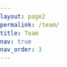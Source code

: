 ```yaml
---
layout: page2
permalink: /team/
title: Team
nav: true
nav_order: 3
---
```


<html lang="en">
<head>
    <meta charset="UTF-8">
    <meta name="viewport" content="width=device-width, initial-scale=1.0">
    <title>Team Page</title>
    <style>
        body {
            font-family: Arial, sans-serif;
            margin: 0;
            padding: 0;
        }

        .team-container {
            text-align: left;
            padding: 0px;
            max-width: 1200px;
            margin: 0 auto;
        }

        .organization-container {
            text-align: left;
            background-color: #EBF8FF;
            padding-top: 50px; /* Kun top-padding */
            margin: 0; /* Fjern automatisk margin */
            width: 100%; /* Sørg for at boksen fylder hele bredden */
            box-sizing: border-box; /* Sørg for at padding og border inkluderes i elementets totale bredde */
        }

        .intro-section {
            background-color: #6A5B4E; 
            padding: 60px; /* Tilføj lidt padding */
            text-align: left; /* Center tekst og billede */
            width: 100%; /* Fuld bredde */
            box-sizing: border-box; /* Inkluder padding i bredden */
        }

        .team-intro {
            margin: 0 150px; /* Juster marginen som ønsket */
            font-size: 30px; /* Juster skriftstørrelsen */
            line-height: 1.9; /* Øg linjehøjden for bedre læsbarhed */
            text-align: center; /* Center tekst og billede */
            /*font-weight: bold; */
        }


        .team-section {
            background-color: #E6DED0; 
            padding: 15px; /* Tilføj lidt padding */
            text-align: left; /* Center tekst og billede */
            width: 100%; /* Fuld bredde */
            box-sizing: border-box; /* Inkluder padding i bredden */
        }

        .team-title {
        color: #062a40; /* Mørkeblå farve */
        }


        .tab-container {
            display: flex;
            justify-content: center;
            margin-bottom: 20px;
            border-bottom: 2px solid #ccc;
            position: relative;
        }

        .tab-button {
            background-color: transparent;
            border: none;
            padding: 10px 10px;
            cursor: pointer;
            font-size: 25px;
            font-weight: normal;
            color: #666;
            transition: color 0.3s;
            position: relative;
            text-align: center;
            flex: 1;
        }

        .tab-button.active {
            font-weight: bold;
            color: #000;
        }

        .tab-button.active::after {
            content: '';
            position: absolute;
            left: 0;
            bottom: -1px;
            width: 100%;
            height: 2px;
            background-color: #001a33;
            border-radius: 1px;
        }

        .tab-button:hover {
            color: #333;
        }

        .tab-content {
            display: none;
            padding: 20px;
        }

        .team-grid {
            display: grid;
            grid-template-columns: repeat(auto-fill, minmax(220px, 1fr));
            gap: 20px;
            padding: 0;
        }

        .team-member {
            text-align: left;
            cursor: pointer;
            transition: none;
        }

        .team-member img {
            width: 100%;
            height: auto;
            object-fit: cover;
            border: none;
            margin-bottom: 10px;
            display: block;
        }

        .team-member h3 {
            margin: 10px 0 5px;
            font-weight: bold;
            font-size: 24px;
        }

        .team-member p {
            color: #666;
            margin: 0;
            font-size: 20px;
        }

        .modal {
            display: none;
            position: fixed;
            z-index: 1;
            left: 0;
            top: 0;
            width: 100%;
            height: 100%;
            overflow: auto;
            background-color: rgba(0, 0, 0, 0.6);
            backdrop-filter: blur(5px);
        }

        .modal-content {
            background-color: #fff;
            margin: 5% auto;
            padding: 20px;
            width: 60%;
            max-width: 600px;
            text-align: left;
            position: relative;
            border-radius: 0;
        }

        .modal img {
            width: 100%;
            height: auto;
            object-fit: cover;
            border: none;
            margin-bottom: 20px;
        }

        .close {
            color: #aaa;
            font-size: 28px;
            font-weight: bold;
            position: absolute;
            top: 10px;
            right: 20px;
        }

        .close:hover,
        .close:focus {
            color: black;
            text-decoration: none;
            cursor: pointer;
        }

        .modal h3 {
            margin: 10px 0 5px;
            font-weight: bold;
            font-size: 24px;
        }

        .modal p {
            color: #666;
            margin: 0;
        }

        .modal .additional-details {
            color: #000 !important;
            margin-top: 15px;
        }
        
        /* Styling for links */
        a {
            color: #007bff; /* Blå farve */
            text-decoration: none; /* Fjern understregning */
        }

        a:hover {
            text-decoration: underline; /* Understregning ved hover */
        }

        /* Styling for links inde i modals */
        .modal a {
            color: #007bff; /* Blå farve */
        }

        .modal a:hover {
            text-decoration: underline; /* Understregning ved hover */
        }

        /* Styling for Organization sektion */
        .organization-section {
            background-color: #EBF8FF; /* Lys blå baggrundsfarve */
            padding: 50px; /* Tilføj lidt padding */
            text-align: left; /* Center tekst og billede */
            width: 100%; /* Fuld bredde */
            box-sizing: border-box; /* Inkluder padding i bredden */
        }

        .organization-section img {
            max-width: 100%; /* Sørg for, at billedet ikke overskrider containerens bredde */
            height: auto; /* Bevar billedets aspektforhold */
            border: none; /* Ingen kantlinje */
        }

        /* Container inden i Organization sektionen for at centrere indhold */
        .organization-section .container {
            max-width: 1250px; /* Max bredde for indholdet */
            margin: 0 auto; /* Center containeren */
            padding: 0 30px; /* Padding på siderne */
        }

        /* For store skærme, fx desktop */
        .team-grid {
            grid-template-columns: repeat(4, 1fr); /* 4 kolonner på store skærme */
            gap: 30px;
        }

        /* For mellemstore skærme, fx tablets og mindre desktops */
        @media only screen and (max-width: 1200px) {
            .team-grid {
                grid-template-columns: repeat(3, 1fr); /* 3 kolonner på mellemstore skærme */
                gap: 25px;
            }

            .team-member {
                transform: scale(0.95); /* Let skaleret */
            }
        }

        /* For mindre tablets og store mobilskærme */
        @media only screen and (max-width: 992px) {
            .team-grid {
                grid-template-columns: repeat(2, 1fr); /* 2 kolonner på mindre tablets */
                gap: 20px;
            }

            .team-member {
                transform: scale(0.9); /* Skalerer en smule ned */
            }
        }

        /* Dette er media queries for små skærme (mobil) */
        @media only screen and (max-width: 768px) {
            .team-grid {
                grid-template-columns: 1fr; /* 1 kolonne på helt små skærme */
                gap: 15px;
            }

            .team-member {
                transform: scale(0.85); /* Skalerer boksene lidt ned */
            }

            /* Her er de andre ændringer for små skærme */
            .team-container, .organization-container, .intro-section, .team-section {
                padding: 10px;
                margin: 0;
            }

            .team-intro {
                margin: 0 15px;
                font-size: 20px;
            }

            .team-title {
                font-size: 24px;
            }

            .tab-button {
                font-size: 16px; /* Mindre skriftstørrelse til tabs */
                padding: 8px;
            }

            .modal-content {
                width: 90%; /* Mindre modal bredde */
                margin: 10% auto;
                padding: 15px;
            }

            .organization-section {
                padding: 30px 10px;
            }

            .organization-section .container {
                padding: 0;
            }

            .team-member h3 {
                font-size: 18px;
            }

            .team-member p {
                font-size: 16px;
            }

            .team-intro p {
                font-size: 18px; /* Tilpas skriftstørrelsen på intro-teksten */
            }
        }

    </style>
</head>
<body>
    <div class="intro-section">
    <div style="height: 0px;"></div>
    <!-- Intro-sektion -->
    <div class="team-intro">
        <p style="color: #f2e6d9;">Welcome to our interdisciplinary team! Here, you can meet the members of DEPICT. Our strength lies in the diverse expertise of our members, who drive our projects to optimize imaging techniques and enhance diagnostic capabilities.</p>
    </div>
    <div style="height: 0px;"></div>
</div>


    <div class="team-section">
    <div class="team-container">
        <div style="height: 50px;"></div>
        <h1 class="team-title">Team</h1>
        <div style="height: 65px;"></div>
        <div class="tab-container">
            <button class="tab-button" onclick="showTab('center-managers')">Center Managers</button>
            <button class="tab-button" onclick="showTab('steering-committee')">Steering Committee</button>
            <button class="tab-button" onclick="showTab('ai-research-directors')">AI Research Directors</button>
            <button class="tab-button" onclick="showTab('board-of-directors')">Board of Directors</button>
            <button class="tab-button" onclick="showTab('associated-researchers')">Associated Researchers</button>
            <button class="tab-button" onclick="showTab('phd-students')">PhD Students</button>
        </div>

        <div style="height: 10px;"></div>

        <!-- Center Managers -->
        <div id="center-managers" class="tab-content">
            <div class="team-grid">
                <div class="team-member" onclick="openModal('modal1')">
                    <img src="/assets/img/Flemming_person.png" alt="Flemming Littrup Andersen">
                    <h3>Flemming Littrup Andersen</h3>
                    <p>Lead Data Scientist </p>
                </div>
                <div class="team-member" onclick="openModal('modal2')">
                    <img src="/assets/img/Adam_person.png" alt="Adam Espe Hansen">
                    <h3>Adam Espe Hansen</h3>
                    <p>Professor</p>
                </div>
            </div>
        </div>

        <!-- Steering Committee -->
        <div id="steering-committee" class="tab-content" style="display:none;">
            <div class="team-grid">
                <div class="team-member" onclick="openModal('modal3')">
                    <img src="/assets/img/Jann_person.png" alt="Jann Mortensen">
                    <h3>Jann Mortensen</h3>
                    <p>Professor, Chief Physician</p>
                </div>
                <div class="team-member" onclick="openModal('modal4')">
                    <img src="/assets/img/Flemming_person.png" alt="Flemming Littrup Andersen">
                    <h3>Flemming Littrup Andersen</h3>
                    <p>Lead Data Scientist</p>
                </div>
                <div class="team-member" onclick="openModal('modal5')">
                    <img src="/assets/img/Claes_person.png" alt="Claes Ladefoged">
                    <h3>Claes Ladefoged</h3>
                    <p>Associate Professor</p>
                </div>
                <div class="team-member" onclick="openModal('modal6')">
                    <img src="/assets/img/Adam_person.png" alt="Adam Espe Hansen">
                    <h3>Adam Espe Hansen</h3>
                    <p>Professor</p>
                </div>
                <div class="team-member" onclick="openModal('modal7')">
                    <img src="/assets/img/Michael_person.png" alt="Michael Bachmann">
                    <h3>Michael Bachmann</h3>
                    <p>Professor, Chief Physician</p>
                </div>
                <div class="team-member" onclick="openModal('modal8')">
                    <img src="/assets/img/Jonathan_person.png" alt="Jonathan Carlsen">
                    <h3>Jonathan Carlsen</h3>
                    <p>Chief Physician</p>
                </div>
                <div class="team-member" onclick="openModal('modal9')">
                    <img src="/assets/img/Martin_person.png" alt="Martin Lundsgaard">
                    <h3>Martin Lundsgaard</h3>
                    <p>Chief Physician</p>
                </div>
                <div class="team-member" onclick="openModal('modal10')">
                    <img src="/assets/img/Ian_person.png" alt="Ian Law">
                    <h3>Ian Law</h3>
                    <p>Professor, Chief Physician</p>
                </div>
                <div class="team-member" onclick="openModal('modal11')">
                    <img src="/assets/img/Ida_person.png" alt="Ida Robsøe">
                    <h3>Ida Robsøe</h3>
                    <p>Chief Bioanalyst</p>
                </div>
                <div class="team-member" onclick="openModal('modal12')">
                    <img src="/assets/img/Johnny_person.png" alt="Johnny Madelung">
                    <h3>Johnny Madelung</h3>
                    <p>Lead Radiographer</p>
                </div>
                <div class="team-member" onclick="openModal('modal24')">
                    <img src="/assets/img/placeholder_person.png" alt="Ulrik Lindberg">
                    <h3>Ulrik Lindberg</h3>
                    <p>MR physicist</p>
                </div>
            </div>
        </div>

        <!-- AI Research Directors -->
        <div id="ai-research-directors" class="tab-content" style="display:none;">
            <div class="team-grid">
                <div class="team-member" onclick="openModal('modal13')">
                    <img src="/assets/img/Claes_person.png" alt="Claes Ladefoged">
                    <h3>Claes Ladefoged</h3>
                    <p>Associate Professor</p>
                </div>
                <div class="team-member" onclick="openModal('modal14')">
                    <img src="/assets/img/Michael_person.png" alt="Michael Bachmann">
                    <h3>Michael Bachmann</h3>
                    <p>Professor, Chief Physician</p>
                </div>
            </div>
        </div>

        <!-- Board of Directors -->
        <div id="board-of-directors" class="tab-content" style="display:none;">
            <div class="team-grid">
                <div class="team-member" onclick="openModal('modal15')">
                    <img src="/assets/img/Randi_person.png" alt="Randi Brinckmann">
                    <h3>Randi Brinckmann</h3>
                    <p>Center Director</p>
                </div>
                <div class="team-member" onclick="openModal('modal16')">
                    <img src="/assets/img/Martin_person.png" alt="Martin Lundsgaard">
                    <h3>Martin Lundsgaard</h3>
                    <p>Chief Physician</p>
                </div>
                <div class="team-member" onclick="openModal('modal17')">
                    <img src="/assets/img/Jann_person.png" alt="Jann Mortensen">
                    <h3>Jann Mortensen</h3>
                    <p>Professor, Chief Physician</p>
                </div>
            </div>
        </div>

        <!-- Ph.D Students -->
        <div id="phd-students" class="tab-content" style="display:none;">
            <div class="team-grid">
                <div class="team-member" onclick="openModal('modal18')">
                    <img src="/assets/img/Christian_person.png" alt="Christian Hinge">
                    <h3>Christian Hinge</h3>
                    <p>PhD Student</p>
                </div>
                <div class="team-member" onclick="openModal('modal19')">
                    <img src="/assets/img/placeholder_person.png" alt="Amalie Monberg Hindsholm">
                    <h3>Amalie Monberg Hindsholm</h3>
                    <p>PhD Student</p>
                </div>
                <div class="team-member" onclick="openModal('modal20')">
                    <img src="/assets/img/placeholder_person.png" alt="Nanna Overbeck Petersen">
                    <h3>Nanna Overbeck Petersen</h3>
                    <p>PhD Student</p>
                </div>
                <div class="team-member" onclick="openModal('modal21')">
                    <img src="/assets/img/placeholder_person.png" alt="David Kovacs Petersen">
                    <h3>David Kovacs Petersen</h3>
                    <p>PhD Student</p>
                </div>
            </div>
        </div>

        <!-- Associated Researchers -->
        <div id="associated-researchers" class="tab-content" style="display:none;">
            <div class="team-grid">
                <div class="team-member" onclick="openModal('modal22')">
                    <img src="/assets/img/placeholder_person.png" alt="Thomas Lund Andersen">
                    <h3>Thomas Lund Andersen</h3>
                    <p>Physicist</p>
                </div>
            </div>
        </div>

        <!-- Placeholder for footer positioning -->
        <div style="height: 200px;"></div>
    </div>
    </div>

    <!-- Modals -->
    <div id="modal1" class="modal">
        <div class="modal-content">
            <span class="close" onclick="closeModal('modal1')">&times;</span>
            <img src="/assets/img/Flemming_person.png" alt="Flemming Littrup Andersen">
            <h3>Flemming Littrup Andersen</h3>
            <p>Datachef</p>
            <p class="additional-details">
                <a href="https://research.regionh.dk/da/persons/flemming-littrup-andersen" target="_blank">Flemming Littrup Andersen</a> is a Lead Data Scientist at Rigshospitalet, specializing in PET imaging, artificial intelligence, dataflow, and image modeling. He holds a PhD and brings extensive expertise to his role in advancing these fields.
                <br><br>
                Email: <a href="mailto:flemming.andersen@regionh.dk">flemming.andersen@regionh.dk</a>
                <br>
                Phone: <a href="tel:+4535458143">+45 35-45 81-43</a>
                <br>
                Location: 3982, Clinical Physiology and Nuclear Medicine
            </p>
        </div>
    </div>

    <div id="modal2" class="modal">
        <div class="modal-content">
            <span class="close" onclick="closeModal('modal2')">&times;</span>
            <img src="/assets/img/Adam_person.png" alt="Adam Espe Hansen">
            <h3>Adam Espe Hansen</h3>
            <p>Professor</p>
            <p class="additional-details">
                <a href="https://research.regionh.dk/da/persons/adam-espe-hansen" target="_blank">Adam Espe Hansen</a> is a Clinical Professor of Radiology with a special focus on Magnetic Resonance Imaging (MRI) Physics.
                <br><br>
                Email: <a href="mailto:adam.espe.hansen@regionh.dk">adam.espe.hansen@regionh.dk</a>
                <br>
                Phone: <a href="tel:+4535458460">+45 35-45 84-60</a>
                <br>
                Location: 3023, Radiology
            </p>
        </div>
    </div>


    <div id="modal3" class="modal">
        <div class="modal-content">
            <span class="close" onclick="closeModal('modal3')">&times;</span>
            <img src="/assets/img/Jann_person.png" alt="Jann Mortensen">
            <h3>Jann Mortensen</h3>
            <p>Professor, Chief Physician, Dr. Med</p>
            <p class="additional-details">
                Email: <a href="mailto:jann.mortensen@regionh.dk">jann.mortensen@regionh.dk</a>
                <br>
                Phone: <a href="tel:+4535451716">+45 35-45 17-16</a>
                <br>
                Location: 4011, Clinical Physiology and Nuclear Medicines
            </p>
        </div>
    </div>


    <div id="modal4" class="modal">
        <div class="modal-content">
            <span class="close" onclick="closeModal('modal4')">&times;</span>
            <img src="/assets/img/Flemming_person.png" alt="Flemming Littrup Andersen">
            <h3>Flemming Littrup Andersen</h3>
            <p>Datachef</p>
            <p class="additional-details">
                <a href="https://research.regionh.dk/da/persons/flemming-littrup-andersen" target="_blank">Flemming Littrup Andersen</a> is a Lead Data Scientist at Rigshospitalet, specializing in PET imaging, artificial intelligence, dataflow, and image modeling. He holds a PhD and brings extensive expertise to his role in advancing these fields.
                <br><br>
                Email: <a href="mailto:flemming.andersen@regionh.dk">flemming.andersen@regionh.dk</a>
                <br>
                Phone: <a href="tel:+4535458143">+45 35-45 81-43</a>
                <br>
                Location: 3982, Clinical Physiology and Nuclear Medicine
            </p>
        </div>
    </div>

    <div id="modal5" class="modal">
        <div class="modal-content">
            <span class="close" onclick="closeModal('modal5')">&times;</span>
            <img src="/assets/img/Claes_person.png" alt="Claes Ladefoged">
            <h3>Claes Ladefoged</h3>
            <p>Associate Professor</p>
            <p class="additional-details">
                Email: <a href="mailto:claes.noehr.ladefoged@regionh.dk">claes.noehr.ladefoged@regionh.dk</a>
                <br>
                Phone: <a href="tel:+4535454790">+45 35-45 47-90</a>
                <br>
                Location: 3982, Clinical Physiology and Nuclear Medicine
            </p>
        </div>
    </div>

    <div id="modal6" class="modal">
        <div class="modal-content">
            <span class="close" onclick="closeModal('modal6')">&times;</span>
            <img src="/assets/img/Adam_person.png" alt="Adam Espe Hansen">
            <h3>Adam Espe Hansen</h3>
            <p>Professor</p>
            <p class="additional-details">
                <a href="https://research.regionh.dk/da/persons/adam-espe-hansen" target="_blank">Adam Espe Hansen</a> is a Clinical Professor of Radiology with a special focus on Magnetic Resonance Imaging (MRI) Physics.
                <br><br>
                Email: <a href="mailto:adam.espe.hansen@regionh.dk">adam.espe.hansen@regionh.dk</a>
                <br>
                Phone: <a href="tel:+4535458460">+45 35-45 84-60</a>
                <br>
                Location: 3023, Radiology
            </p>
        </div>
    </div>

    <div id="modal7" class="modal">
        <div class="modal-content">
            <span class="close" onclick="closeModal('modal7')">&times;</span>
            <img src="/assets/img/Michael_person.png" alt="Michael Bachmann">
            <h3>Michael Bachmann</h3>
            <p>Professor, Chief Physician</p>
            <p class="additional-details">
                Email: <a href="mailto:mbn@dadlnet.dk">mbn@dadlnet.dk</a>
                <br>
                Phone: <a href="tel:+4535453419">+45 35-45 34-19</a>
                <br>
                Location: 3023, Radiology
            </p>
        </div>
    </div>

    <div id="modal8" class="modal">
        <div class="modal-content">
            <span class="close" onclick="closeModal('modal8')">&times;</span>
            <img src="/assets/img/Jonathan_person.png" alt="Jonathan Carlsen">
            <h3>Jonathan Carlsen</h3>
            <p>Chief Physician</p>
            <p class="additional-details">
                Email: <a href="mailto:jonathan.frederik.carlsen@regionh.dk">jonathan.frederik.carlsen@regionh.dk</a>
                <br>
                Location: 2023, Radiology
            </p>
        </div>
    </div>

    <div id="modal9" class="modal">
        <div class="modal-content">
            <span class="close" onclick="closeModal('modal9')">&times;</span>
            <img src="/assets/img/Martin_person.png" alt="Martin Lundsgaard">
            <h3>Martin Lundsgaard</h3>
            <p>Chief Physician</p>
            <p class="additional-details">
                Email: <a href="mailto:martin.lundsgaard.hansen@regionh.dk">martin.lundsgaard.hansen@regionh.dk</a>
                <br>
                Phone: <a href="tel:+4521600236">+45 21-60 02-36</a>
                <br>
                Location: 2023, Radiology
            </p>
        </div>
    </div>

    <div id="modal10" class="modal">
        <div class="modal-content">
            <span class="close" onclick="closeModal('modal10')">&times;</span>
            <img src="/assets/img/Ian_person.png" alt="Ian Law">
            <h3>Ian Law</h3>
            <p>Professor, Chief Physician </p>
            <p class="additional-details">
                Email: <a href="mailto:ian.law@regionh.dk">ian.law@regionh.dk</a>
                <br>
                Phone: <a href="tel:+4530295122">+45 30-29 51-22 </a>
                <br>
                Location: 3982, Radiology
            </p>
        </div>
    </div>

    <div id="modal11" class="modal">
        <div class="modal-content">
            <span class="close" onclick="closeModal('modal11')">&times;</span>
            <img src="/assets/img/Ida_person.png" alt="Ida Robsøe">
            <h3>Ida Robsøe</h3>
            <p>Chief Bioanalyst</p>
            <p class="additional-details">
                Email: <a href="mailto:ida.robsoee@regionh.dk">ida.robsoee@regionh.dk</a>
                <br>
                Phone: <a href="tel:+4535459503">+45 35-45 95-03 </a>
                <br>
                Location: 4011, Radiology
            </p>
        </div>
    </div>

    <div id="modal12" class="modal">
        <div class="modal-content">
            <span class="close" onclick="closeModal('modal12')">&times;</span>
            <img src="/assets/img/Johnny_person.png" alt="Johnny Madelung">
            <h3>Johnny Madelung</h3>
            <p>Lead Radiographer</p>
            <p class="additional-details">
                Email: <a href="mailto:johnny.madelung@regionh.dk">johnny.madelung@regionh.dk</a>
                <br>
                Phone: <a href="tel:+4535451666">+45 35-45 16-66 </a>
                <br>
                Location: 2023, Radiology
            </p>
        </div>
    </div>

    <div id="modal13" class="modal">
        <div class="modal-content">
            <span class="close" onclick="closeModal('modal13')">&times;</span>
            <img src="/assets/img/Claes_person.png" alt="Claes Ladefoged">
            <h3>Claes Ladefoged</h3>
            <p>Postdoc</p>
            <p class="additional-details">
                Email: <a href="mailto:claes.noehr.ladefoged@regionh.dk">claes.noehr.ladefoged@regionh.dk</a>
                <br>
                Phone: <a href="tel:+4535454790">+45 35-45 47-90</a>
                <br>
                Location: 3982, Clinical Physiology and Nuclear Medicine
            </p>
        </div>
    </div>

    <div id="modal14" class="modal">
        <div class="modal-content">
            <span class="close" onclick="closeModal('modal14')">&times;</span>
            <img src="/assets/img/Michael_person.png" alt="Michael Bachmann">
            <h3>Michael Bachmann Nielsen</h3>
            <p>Professor, Chief Physician</p>
            <p class="additional-details">
                Email: <a href="mailto:mbn@dadlnet.dk">mbn@dadlnet.dk</a>
                <br>
                Phone: <a href="tel:+4535453419">+45 35-45 34-19</a>
                <br>
                Location: 3023, Radiology
            </p>
        </div>
    </div>

    <div id="modal15" class="modal">
        <div class="modal-content">
            <span class="close" onclick="closeModal('modal15')">&times;</span>
            <img src="/assets/img/Randi_person.png" alt="Randi Brinckmann">
            <h3>Randi Brinckmann</h3>
            <p>Center Director</p>
            <p class="additional-details">
                Email: <a href="mailto:randi.brinckmann@regionh.dk">randi.brinckmann@regionh.dk</a>
                <br>
                Phone: <a href="tel:+4535453252">+45 35-45 32-52</a>
                <br>
                Location: 4412, Center Management
            </p>
        </div>
    </div>

    <div id="modal16" class="modal">
        <div class="modal-content">
            <span class="close" onclick="closeModal('modal16')">&times;</span>
            <img src="/assets/img/Martin_person.png" alt="Martin Lundsgaard">
            <h3>Martin Lundsgaard</h3>
            <p>Chief Physician</p>
            <p class="additional-details">
                Email: <a href="mailto:martin.lundsgaard.hansen@regionh.dk">martin.lundsgaard.hansen@regionh.dk</a>
                <br>
                Phone: <a href="tel:+4521600236">+45 21-60 02-36</a>
                <br>
                Location: 2023, Radiology
            </p>
        </div>
    </div>

    <div id="modal17" class="modal">
        <div class="modal-content">
            <span class="close" onclick="closeModal('modal17')">&times;</span>
            <img src="/assets/img/Jann_person.png" alt="Jann Mortensen">
            <h3>Jann Mortensen</h3>
            <p>Professor, Chief Physician, Dr. Med</p>
            <p class="additional-details">
                Email: <a href="mailto:jann.mortensen@regionh.dk">jann.mortensen@regionh.dk</a>
                <br>
                Phone: <a href="tel:+4535451716">+45 35-45 17-16</a>
                <br>
                Location: 4011, Clinical Physiology and Nuclear Medicines
            </p>
        </div>
    </div>

    <div id="modal18" class="modal">
        <div class="modal-content">
            <span class="close" onclick="closeModal('modal18')">&times;</span>
            <img src="/assets/img/Christian_person.png" alt="Christian Hinge">
            <h3>Christian Hinge</h3>
            <p>PhD Student</p>
            <p class="additional-details">
                Email: <a href="mailto:christian.hinge@regionh.dk">christian.hinge@regionh.dk</a>
                <br>
                Phone: <a href="tel:+4535457151">+45 35 45 71 51</a>
            </p>
        </div>
    </div>

    <div id="modal19" class="modal">
        <div class="modal-content">
            <span class="close" onclick="closeModal('modal19')">&times;</span>
            <img src="/assets/img/placeholder_person.png" alt="Amalie Monberg Hindsholm">
            <h3>Amalie Monberg Hindsholm</h3>
            <p>PhD Student</p>
            <p class="additional-details">
                Email: <a href="mailto:amalie.monberg.hindsholm@regionh.dk">amalie.monberg.hindsholm@regionh.dk</a>
                <br>
                Phone: <a href="tel:+4523416424">+45 23 41 64 24</a>
            </p>
        </div>
    </div>

    <div id="modal20" class="modal">
        <div class="modal-content">
            <span class="close" onclick="closeModal('modal20')">&times;</span>
            <img src="/assets/img/placeholder_person.png" alt="Nanna Overbeck Petersen">
            <h3>Nanna</h3>
            <p>PhD Student</p>
            <p class="additional-details">
                Email: <a href="mailto:nanna.overbeck.petersen.01@regionh.dk">nanna.overbeck.petersen.01@regionh.dk</a>
                <br>
                Phone: <a href="tel:+4535455126">+45 35 45 51 26</a>
            </p>
        </div>
    </div>

    <div id="modal21" class="modal">
        <div class="modal-content">
            <span class="close" onclick="closeModal('modal21')">&times;</span>
            <img src="/assets/img/placeholder_person.png" alt="David Kovacs Petersen">
            <h3>David Kovacs Petersen</h3>
            <p>PhD Student</p>
            <p class="additional-details">
                Email: <a href="mailto:david.gergely.kovacs.petersen@regionh.dk">david.gergely.kovacs.petersen@regionh.dk</a>
                <br>
                Phone: <a href="tel:+4530470433">+45 30 47 04 33</a>
            </p>
        </div>
    </div>

    <div id="modal22" class="modal">
        <div class="modal-content">
            <span class="close" onclick="closeModal('modal22')">&times;</span>
            <img src="/assets/img/placeholder_person.png" alt="Thomas Lund Andersen">
            <h3>Thomas Lund Andersen</h3>
            <p>Physicist</p>
            <p class="additional-details">
                Email: <a href="mailto:thomas.lund.andersen@regionh.dk">thomas.lund.andersen@regionh.dk</a>
                <br>
                Phone: <a href="tel:+4535455373">+45 35 45 53 73</a>
            </p>
        </div>
    </div>

    <div id="modal24" class="modal">
        <div class="modal-content">
            <span class="close" onclick="closeModal('modal24')">&times;</span>
            <img src="/assets/img/placeholder_person.png" alt="Ulrik Lindberg">
            <h3>Ulrik Lindberg</h3>
            <p>MR physicist</p>
            <p class="additional-details">
                Email: <a href="mailto:ulrich.lindberg@regionh.dk">ulrich.lindberg@regionh.dk</a>
                <br>
                Phone: <a href="tel:+4538632737">+45 38 63 27 37</a>
            </p>
        </div>
    </div>


    <script>
        function showTab(tabId) {
            var tabs = document.getElementsByClassName('tab-content');
            for (var i = 0; i < tabs.length; i++) {
                tabs[i].style.display = 'none';
            }

            var buttons = document.getElementsByClassName('tab-button');
            for (var i = 0; i < buttons.length; i++) {
                buttons[i].classList.remove('active');
            }

            document.getElementById(tabId).style.display = 'block';
            event.currentTarget.classList.add('active');
        }

        function openModal(modalId) {
            document.getElementById(modalId).style.display = "block";
        }

        function closeModal(modalId) {
            document.getElementById(modalId).style.display = "none";
        }

        // Viser den første tab som standard
        document.getElementsByClassName('tab-button')[0].click();
    </script>
</body>
</html>


